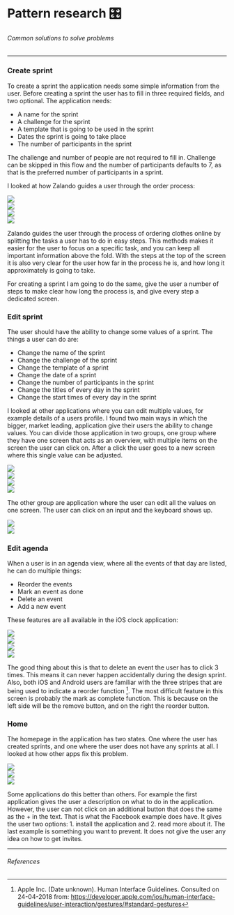 # Pattern research 🎛
###### Common solutions to solve problems
---

### Create sprint
To create a sprint the application needs some simple information from the user. Before creating a sprint the user has to fill in three required fields, and two optional. The application needs:

- A name for the sprint
- A challenge for the sprint
- A template that is going to be used in the sprint
- Dates the sprint is going to take place
- The number of participants in the sprint

The challenge and number of people are not required to fill in. Challenge can be skipped in this flow and the number of participants defaults to 7, as that is the preferred number of participants in a sprint.

I looked at how Zalando guides a user through the order process:

<div class="images-row group">
  <div class="image-item image-item--1-2 image-item--border">
    <img src="{{ book.img }}/patterns/zalando-1.png">
  </div>
  <div class="image-item image-item--1-2 image-item--border">
    <img src="{{ book.img }}/patterns/zalando-2.png">
  </div>
  <div class="image-item image-item--1-2 image-item--border">
    <img src="{{ book.img }}/patterns/zalando-4.png">
  </div>
  <div class="image-item image-item--1-2 image-item--border">
    <img src="{{ book.img }}/patterns/zalando-5.png">
  </div>
</div>

Zalando guides the user through the process of ordering clothes online by splitting the tasks a user has to do in easy steps. This methods makes it easier for the user to focus on a specific task, and you can keep all important information above the fold. With the steps at the top of the screen it is also very clear for the user how far in the process he is, and how long it approximately is going to take.

For creating a sprint I am going to do the same, give the user a number of steps to make clear how long the process is, and give every step a dedicated screen.

### Edit sprint
The user should have the ability to change some values of a sprint. The things a user can do are:

- Change the name of the sprint
- Change the challenge of the sprint
- Change the template of a sprint
- Change the date of a sprint
- Change the number of participants in the sprint
- Change the titles of every day in the sprint
- Change the start times of every day in the sprint

I looked at other applications where you can edit multiple values, for example details of a users profile. I found two main ways in which the bigger, market leading, application give their users the ability to change values. You can divide those application in two groups, one group where they have one screen that acts as an overview, with multiple items on the screen the user can click on. After a click the user goes to a new screen where this single value can be adjusted.

<div class="images-row group">
  <div class="image-item image-item--1-2 image-item--border">
    <img src="{{ book.img }}/patterns/facebook-1.png">
  </div>
  <div class="image-item image-item--1-2 image-item--border">
    <img src="{{ book.img }}/patterns/twitter-1.png">
  </div>
  <div class="image-item image-item--1-2 image-item--border">
    <img src="{{ book.img }}/patterns/uber-1.png">
  </div>
  <div class="image-item image-item--1-2 image-item--border">
    <img src="{{ book.img }}/patterns/snapchat-1.png">
  </div>
</div>

The other group are application where the user can edit all the values on one screen. The user can click on an input and the keyboard shows up.

<div class="images-row group">
  <div class="image-item image-item--1-2 image-item--border">
    <img src="{{ book.img }}/patterns/marktplaats-1.png">
  </div>
  <div class="image-item image-item--1-2 image-item--border">
    <img src="{{ book.img }}/patterns/instagram-1.png">
  </div>
</div>

### Edit agenda

When a user is in an agenda view, where all the events of that day are listed, he can do multiple things:

- Reorder the events
- Mark an event as done
- Delete an event
- Add a new event

These features are all available in the iOS clock application:

<div class="images-row group">
  <div class="image-item image-item--1-2">
    <img src="{{ book.img }}/patterns/iOS-timer-1.jpeg">
  </div>
  <div class="image-item image-item--1-2">
    <img src="{{ book.img }}/patterns/iOS-timer-2.jpeg">
  </div>
  <div class="image-item image-item--1-2">
    <img src="{{ book.img }}/patterns/iOS-timer-3.jpeg">
  </div>
  <div class="image-item image-item--1-2">
    <img src="{{ book.img }}/patterns/iOS-timer-4.jpeg">
  </div>
</div>

The good thing about this is that to delete an event the user has to click 3 times. This means it can never happen accidentally during the design sprint. Also, both iOS and Android users are familiar with the three stripes that are being used to indicate a reorder function [^1]. The most difficult feature in this screen is probably the mark as complete function. This is because on the left side will be the remove button, and on the right the reorder button.

### Home
The homepage in the application has two states. One where the user has created sprints, and one where the user does not have any sprints at all. I looked at how other apps fix this problem.

<div class="images-row group">
  <div class="image-item image-item--1-3 image-item--border">
    <img src="{{ book.img }}/patterns/empty-state-1.png">
  </div>
  <div class="image-item image-item--1-3 image-item--border">
    <img src="{{ book.img }}/patterns/empty-state-2.png">
  </div>
  <div class="image-item image-item--1-3 image-item--border">
    <img src="{{ book.img }}/patterns/empty-state-3.png">
  </div>
</div>

Some applications do this better than others. For example the first application gives the user a description on what to do in the application. However, the user can not click on an additional button that does the same as the + in the text. That is what the Facebook example does have. It gives the user two options: 1. install the application and 2. read more about it. The last example is something you want to prevent. It does not give the user any idea on how to get invites.

---

###### References
[^1]: Apple Inc. (Date unknown). Human Interface Guidelines. Consulted on 24-04-2018 from: https://developer.apple.com/ios/human-interface-guidelines/user-interaction/gestures/#standard-gestures
[^1]: Google. (Date unknown). Material Design Guidelines. Consulted on 24-04-2018 from: https://material.io/guidelines/components/lists-controls.html
